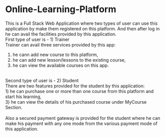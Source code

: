 # Online-Learning-Platform
This is a Full Stack Web Application where two types of user can use this application by make them registered on this platform.
And then after log in he can avail the facilities provided by this application.
<br>
First type of user is - 1) Trainer
<br>
Trainer can avail three services provided by this app:
  1) he cann add new course to this platform,
  2) he can add new lesson/lessons to the existing course,
  3) he can view the available courses on this app.
<br>
Second type of user is - 2) Student
<br>
There are two features provided for the student by this application:
<br>
     1) he can purchase one or more than one course from this platform and start his learning,
        <br>
     3) he can view the details of his purchased course under MyCourse Section.
<br><br>
Also a secured payment gateway is provided for the student where he can make his payment with any one mode from the various payment mode of this application.
